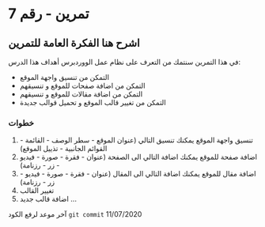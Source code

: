 
# 7 تمرين - رقم
## اشرح هنا الفكرة العامة للتمرين
في هذا التمرين سنتمك من التعرف على نظام عمل الووردبرس
أهداف هذا الدرس:
- التمكن من تنسيق واجهة الموقع
- التمكن من اضافة صفحات للموقع و تنسيقهم
- التمكن من اضافة مقالات للموقع و تنسيقهم
- التمكن من تغيير قالب الموقع و تحميل قوالب جديدة

### خطوات 
1.  تنسيق واجهة الموقع
يمكنك تنسيق التالي 
(عنوان الموقع - سطر الوصف - القائمة - القوائم الجانبية - تذييل الموقع)
2. اضافة صفحة للموقع
يمكنك اضافة التالي الى الصفحة
(عنوان - فقرة - صورة - فيديو - زر - رزنامة)
3. اضافة مقال للموقع
يمكنك اضافة التالي الى المقال
(عنوان - فقرة - صورة - فيديو - زر - رزنامة)
4. تغيير القالب
5. اضافة قالب جديد
...

آخر موعد لرفع الكود  `git commit` 
11/07/2020
